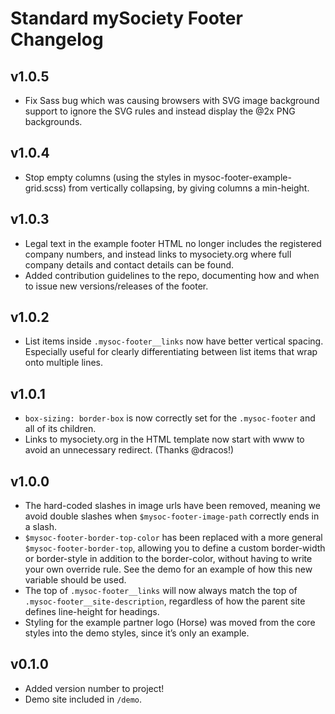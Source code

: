 # Standard mySociety Footer Changelog

## v1.0.5

* Fix Sass bug which was causing browsers with SVG image background support to
  ignore the SVG rules and instead display the @2x PNG backgrounds.

## v1.0.4

* Stop empty columns (using the styles in mysoc-footer-example-grid.scss) from
  vertically collapsing, by giving columns a min-height.

## v1.0.3

* Legal text in the example footer HTML no longer includes the registered
  company numbers, and instead links to mysociety.org where full company
  details and contact details can be found.
* Added contribution guidelines to the repo, documenting how and when to issue
  new versions/releases of the footer.

## v1.0.2

* List items inside `.mysoc-footer__links` now have better vertical spacing.
  Especially useful for clearly differentiating between list items that wrap
  onto multiple lines.

## v1.0.1

* `box-sizing: border-box` is now correctly set for the `.mysoc-footer` and all
  of its children.
* Links to mysociety.org in the HTML template now start with www to avoid an
  unnecessary redirect. (Thanks @dracos!)

## v1.0.0

* The hard-coded slashes in image urls have been removed, meaning we avoid
  double slashes when `$mysoc-footer-image-path` correctly ends in a slash.
* `$mysoc-footer-border-top-color` has been replaced with a more general
  `$mysoc-footer-border-top`, allowing you to define a custom border-width or
  border-style in addition to the border-color, without having to write your
  own override rule. See the demo for an example of how this new variable
  should be used.
* The top of `.mysoc-footer__links` will now always match the top of
  `.mysoc-footer__site-description`, regardless of how the parent site defines
  line-height for headings.
* Styling for the example partner logo (Horse) was moved from the core styles
  into the demo styles, since it’s only an example.

## v0.1.0

* Added version number to project!
* Demo site included in `/demo`.
